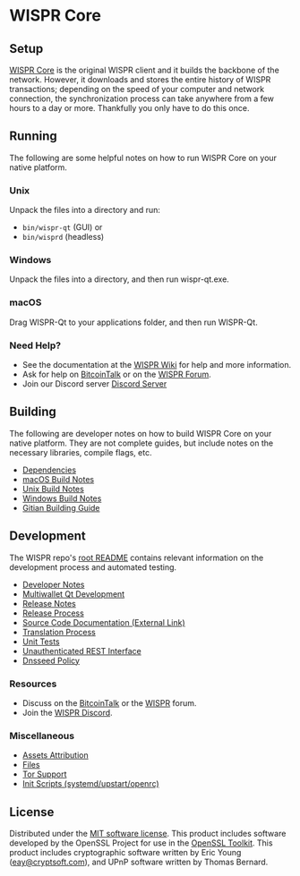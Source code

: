 WISPR Core
=============

Setup
---------------------
[WISPR Core](http://wispr.org/wallet) is the original WISPR client and it builds the backbone of the network. However, it downloads and stores the entire history of WISPR transactions; depending on the speed of your computer and network connection, the synchronization process can take anywhere from a few hours to a day or more. Thankfully you only have to do this once.

Running
---------------------
The following are some helpful notes on how to run WISPR Core on your native platform.

### Unix

Unpack the files into a directory and run:

- `bin/wispr-qt` (GUI) or
- `bin/wisprd` (headless)

### Windows

Unpack the files into a directory, and then run wispr-qt.exe.

### macOS

Drag WISPR-Qt to your applications folder, and then run WISPR-Qt.

### Need Help?

* See the documentation at the [WISPR Wiki](https://github.com/WisprProject/core/wiki)
for help and more information.
* Ask for help on [BitcoinTalk](https://bitcointalk.org/index.php?topic=1262920.0) or on the [WISPR Forum](http://forum.wispr.org/).
* Join our Discord server [Discord Server](https://discord.wispr.org)

Building
---------------------
The following are developer notes on how to build WISPR Core on your native platform. They are not complete guides, but include notes on the necessary libraries, compile flags, etc.

- [Dependencies](dependencies.md)
- [macOS Build Notes](build-osx.md)
- [Unix Build Notes](build-unix.md)
- [Windows Build Notes](build-windows.md)
- [Gitian Building Guide](gitian-building.md)

Development
---------------------
The WISPR repo's [root README](/README.md) contains relevant information on the development process and automated testing.

- [Developer Notes](developer-notes.md)
- [Multiwallet Qt Development](multiwallet-qt.md)
- [Release Notes](release-notes.md)
- [Release Process](release-process.md)
- [Source Code Documentation (External Link)](https://www.fuzzbawls.pw/wispr/doxygen/)
- [Translation Process](translation_process.md)
- [Unit Tests](unit-tests.md)
- [Unauthenticated REST Interface](REST-interface.md)
- [Dnsseed Policy](dnsseed-policy.md)

### Resources
* Discuss on the [BitcoinTalk](https://bitcointalk.org/index.php?topic=1262920.0) or the [WISPR](http://forum.wispr.org/) forum.
* Join the [WISPR Discord](https://discord.wispr.org).

### Miscellaneous
- [Assets Attribution](assets-attribution.md)
- [Files](files.md)
- [Tor Support](tor.md)
- [Init Scripts (systemd/upstart/openrc)](init.md)

License
---------------------
Distributed under the [MIT software license](/COPYING).
This product includes software developed by the OpenSSL Project for use in the [OpenSSL Toolkit](https://www.openssl.org/). This product includes
cryptographic software written by Eric Young ([eay@cryptsoft.com](mailto:eay@cryptsoft.com)), and UPnP software written by Thomas Bernard.

